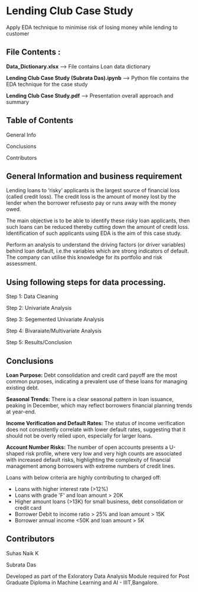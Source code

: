 # Lending Club Case Study
Apply EDA technique to minimise risk of losing money while lending to customer

## File Contents : 

**Data_Dictionary.xlsx**                         --> File contains Loan data dictionary 

**Lending Club Case Study (Subrata Das).ipynb**   --> Python file contains the EDA technique for the case study

**Lending Club Case Study.pdf**                  --> Presentation overall approach and summary

## Table of Contents
General Info

Conclusions

Contributors

## General Information and business requirement 
Lending loans to ‘risky’ applicants is the largest source of financial loss (called credit loss). The credit loss is the amount of money lost by the lender when the borrower refusesto pay or runs away with the money owed.

The main objective is to be able to identify these risky loan applicants, then such loans can be reduced thereby cutting down the amount of credit loss. Identification of such applicants using EDA is the aim of this case study.

Perform an analysis to understand the driving factors (or driver variables) behind loan default, i.e.the variables which are strong indicators of default.
The company can utilise this knowledge for its portfolio and risk assessment.

## Using following steps for data processing.
Step 1: Data Cleaning

Step 2: Univariate Analysis

Step 3: Segemented Univariate Analysis

Step 4: Bivaraiate/Multivariate Analysis

Step 5: Results/Conclusion

## Conclusions

**Loan Purpose:** Debt consolidation and credit card payoff are the most common purposes, indicating a prevalent use of these loans for managing existing debt.

**Seasonal Trends:** There is a clear seasonal pattern in loan issuance, peaking in December, which may reflect borrowers financial planning trends at year-end.

**Income Verification and Default Rates:** The status of income verification does not consistently correlate with lower default rates, suggesting that it should not be overly relied upon, especially for larger loans.

**Account Number Risks:** The number of open accounts presents a U-shaped risk profile, where very low and very high counts are associated with increased default risks, highlighting the complexity of financial management among borrowers with extreme numbers of credit lines.


Loans with below criteria are highly contributing to charged off:
 * Loans with higher interest rate (>12%)
 * Loans with grade 'F' and loan amount > 20K
 * Higher amount loans (>13K) for small business, debt consolidation or credit card
 * Borrower Debit to income ratio > 25% and loan amount > 15K
 * Borrower annual income <50K and loan amount > 5K

## Contributors
Suhas Naik K

Subrata Das

Developed as part of the Exloratory Data Analysis Module required for Post Graduate Diploma in Machine Learning and AI - IIIT,Bangalore.
